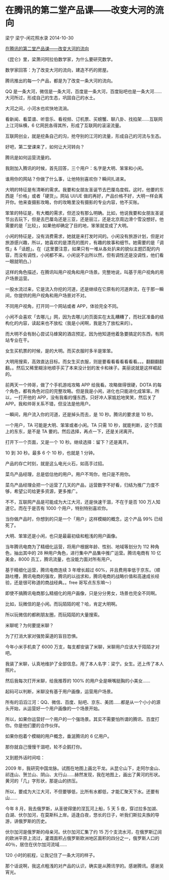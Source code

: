# 在腾讯的第二堂产品课——改变大河的流向
梁宁 梁宁-闲花照水录 2014-10-30

[在腾讯的第二堂产品课——改变大河的流向](https://mp.weixin.qq.com/s/uMERKbEVApjT_vbqV6Jo5A)

《昆仑》里，梁萧问阿拉伯数学家，为什么要研究数学。

数学家回答：为了改变大河的流向，建造不朽的房屋。

腾讯推出的每一个产品，都是为了改变一条大河的流向。

QQ 是一条大河，微信是一条大河，百度是一条大河，百度贴吧也是一条大河……大河所过，形成自己的生态，巩固自己的水土。

大河之间，小河水也欢快地流淌。

看新闻、看菜谱、听音乐、看视频、订机票、买螃蟹、聊八卦、找掐架……互联网上江河纵横，6 亿网民各得其所，形成了互联网的滚滚流量。

互联网创业，就是挖条自己的沟，抢夺别的江河的流量，形成自己的河流与生态。

好吧，第二堂课来了，如何让大河转向？

腾讯是如何运营流量的。

我刚加入腾讯的时候，首先回答，三个用户：名字是大明、笨笨和小闲。

谁用你的网站？你做了什么事，让他特别喜欢你？瞬间扎进来。

大明的特征是有清晰的需求。我要和女朋友圣诞节去巴厘岛度假。这时，他要的东西是「价格」或者「硬货」。网站 UI/UE 做的再好，产品价格不好，大明一样会离开你。他来查摄影攻略，你的攻略里没有摄影的专业内容，他不买账。

笨笨的特征是，有大概的需求，但还没有那么明确。比如，他说我要和女朋友圣诞节出去玩下，但是去巴厘岛还是三亚，还是丽江，还是北京周边滑个雪没想好。他需要的是「比较」，如果他却确定了目的地，笨笨就变成了大明。

小闲的特征是，没有消费需求，她就是来打发时间的。小闲没有旅游计划，但是对旅游感兴趣，所以，她喜欢的是漂亮的图片，有趣的故事和细节。她需要的是「调性」&「话题」。在（这里要注意，如果只有一堆从各处扒来的貌似主题匹配的内容，而没有调性，小闲都不来。小闲说不出所以然，但有调性还是没调性，他们看一眼就明白。）

这样的角色描述，在腾讯叫用户视角和用户场景。完整地说，叫基于用户视角的用户场景运营。

一股水流过来，它是流入你挖的河道，还是继续在它原有的河道奔流，在于那一瞬间，你提供的用户视角和用户场景对不对。

不同用户视角，打开同一个网站或者 APP，体验完全不同。

小闲不会喜欢「去哪儿」网，因为去哪儿的页面实在太乱糟糟了，而社区准备的结构化的内容，读起来也不放松（我是小闲啊，我是为了放松来的）。

而大明不会有耐心尝试马蜂窝的酒店预定。因为他知道他着急要搞定的东西，有网站专业在干。

女生买机票的时候，是的大明。而买衣服时多半是笨笨。

大明用搜索，高效直达目标。而女生买衣服，则是要看看看看看看看。。。翻翻翻翻翻。。然后又稀里糊涂地顺手买了本来没计划的发卡和袜子。美丽说就是这样崛起的。

前两天一个帅哥，做了个手机游戏攻略 APP 给我看。攻略做得很硬，DOTA 的每个角色，都有角色对应的完整攻略。但是我是小闲，进化也只能进化成笨笨。所以，一打开他的 APP，没有我看的懂东西，只好冲人家尴尬地笑笑，然后关了 APP。我和帅哥关系不错，但没法是他用户。

一瞬间，用户流入你的河道，还是掉头而去，是 10 秒。腾讯的要求是 10 秒。

一个用户，TA 可能是大明、笨笨或者小闲。TA 只需 10 秒，就能判断，这个页面上的东东，是不是 TA 要的。然后选择，再点一下，还是关闭离开。

打开下一个页面，又是一个 10 秒。继续选择：留下？还是离开。

10 到 30 秒。最多 6 个 10 秒，也就是 1 分钟。

产品的存亡时刻，就是这么电光火石，如高手过招。

菜鸟产品经理，总是低估他的用户。用户不骂你，他只是不用你。

菜鸟产品经理会把一个运营了几天的产品，运营数字不好看，归结为推广力度不够，希望公司给更多资源，更多推广。

不不，互联网产品是可能成为大江大河，还是快速干涸，不在于是否 100 万人知道它。而在于是否有 1000 个用户，特别特别喜欢你。

当你做产品时，你想到的只是一个「用户」这样模糊的概念，这个产品 99% 已经死了。

大明、笨笨还是小闲，也只是最最初级和粗浅的用户画像。

当年腾讯电商为了精细化运营，将用户根据年龄、性别、地域等划分为 112 种角色，抽出其中的 28 种用户角色，进行集中产品集中推广运营。腾讯电商有 10 亿美金，8000 员工，腾讯流量，也没能力面对所有用户。

基于精细化运营，腾讯电商连续 3 年增长超过 60%，并且费用率低于京东。（顺路吐槽，腾讯电商的强攻，腾讯的以战求和，腾讯电商的战略价值和高速成长经验，还是很可称道的商战经典。。free 哥写点东东嘛～）

即使不搞腾讯电商那么精细化的用户画像，只是分分男女，场景也完全不同啊。

比如，玩微信的是小闲。而玩陌陌的呢？哈，肯定大明啊。

所以玩微信的都刷朋友圈，而玩陌陌的大量搜索。

米聊呢？为何要提米聊？

为了打消大家对强势渠道的盲目恐惧。

今年小米手机卖了 6000 万支，每支都安装了米聊，米聊用户应该大于陌陌才对吧。

我装了米聊，认真地维护了全部信息。用了本人名字：梁宁。女生。还上传了本人照片。

然后我每次打开米聊，给我推荐的 100% 的用户全是噘嘴挺胸的小美女……

起码可以判断，米聊没有基于用户画像，运营用户场景。

所有的滔滔江河：QQ、微信、百度、贴吧、京东、美团……都是从一个小小的源头开始，从运营好一个用户画像的一个场景开始。

所以，如果你运营好一个用户的一个强场景。其实不需要怕所谓的腾讯、百度打你。你是他们要的合作伙伴。

如果你抱着个模糊的用户概念，垂涎腾讯的 6 亿用户。

那你就自己慢慢干涸吧，轮不企鹅打你。

又到题外话时间哈：

2009 年，我研究中国龙脉。试图在地图上画北干龙。从昆仑山下，走阿尔金山、祁连山、贺兰山、阴山、太行山……赫然发现，我在地图上，画出了黄河的形状。黄河的「几」字形状，那是山的挤压。

所以，要成为大江大河，不但要够低，比所有水都低，才能汇聚天下水。还要有山……

今年 8 月，我去俄罗斯，从圣彼得堡的涅瓦河上船，5 天 5 夜，穿过拉多加湖、白湖、伏尔加河，在莫斯科上岸。适逢白夜，悠长的日子，听我们斯拉夫族的导游，讲俄罗斯的历史。

伏尔加河是俄罗斯的母亲河。伏尔加河汇集了约 15 万个支流水河，在俄罗斯辽阔的欧洲平原上流过，灌溉面积占俄罗斯欧洲地区面积的四分之一，俄罗斯人口的 40％，居住在伏尔加河流域……

120 小时的航程，让我记住了一条大河的样子。

那个话说啊，我这点粗浅的对产品的认识，确实是从腾讯学的。感谢腾讯。感谢吴宵光。

